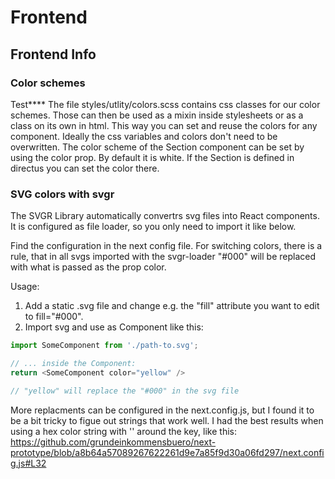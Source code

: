 # Frontend

## Frontend Info

### Color schemes
Test****
The file styles/utlity/colors.scss contains css classes for our color schemes. Those can then be used as a mixin inside stylesheets or as a class on its own in html. This way you can set and reuse the colors for any component. Ideally the css variables and colors don't need to be overwritten. The color scheme of the Section component can be set by using the color prop. By default it is white. If the Section is defined in directus you can set the color there. 


### SVG colors with svgr

The SVGR Library automatically convertrs svg files into React components. It is configured as file loader, so you only need to import it like below.

Find the configuration in the next config file. For switching colors, there is a rule, that in all svgs imported with the svgr-loader "#000" will be replaced with what is passed as the prop color.

Usage:
1. Add a static .svg file and change e.g. the "fill" attribute you want to edit to fill="#000".
2. Import svg and use as Component like this:
```ts
import SomeComponent from './path-to.svg';

// ... inside the Component:
return <SomeComponent color="yellow" />

// "yellow" will replace the "#000" in the svg file
```

More replacments can be configured in the next.config.js, but I found it to be a bit tricky to figue out strings that work well. I had the best results when using a hex color string with '' around the key, like this: 
https://github.com/grundeinkommensbuero/next-prototype/blob/a8b64a57089267622261d9e7a85f9d30a06fd297/next.config.js#L32

